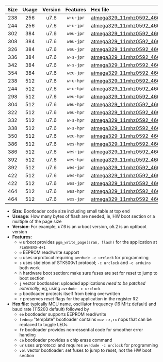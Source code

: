 |Size|Usage|Version|Features|Hex file|
|:-:|:-:|:-:|:-:|:--|
|238|256|u7.6|`w-u-jpr`|[atmega329_11mhz0592_460800bps_ur_vbl.hex](https://raw.githubusercontent.com/stefanrueger/urboot/main//atmega329_11mhz0592_460800bps_ur_vbl.hex)|
|244|256|u7.6|`w-u-jpr`|[atmega329_11mhz0592_460800bps_lednop_ur_vbl.hex](https://raw.githubusercontent.com/stefanrueger/urboot/main//atmega329_11mhz0592_460800bps_lednop_ur_vbl.hex)|
|302|384|u7.6|`weu-jpr`|[atmega329_11mhz0592_460800bps_ee_ur_vbl.hex](https://raw.githubusercontent.com/stefanrueger/urboot/main//atmega329_11mhz0592_460800bps_ee_ur_vbl.hex)|
|308|384|u7.6|`weu-jpr`|[atmega329_11mhz0592_460800bps_ee_lednop_ur_vbl.hex](https://raw.githubusercontent.com/stefanrueger/urboot/main//atmega329_11mhz0592_460800bps_ee_lednop_ur_vbl.hex)|
|326|384|u7.6|`weu-jpr`|[atmega329_11mhz0592_460800bps_ee_lednop_fr_ur_vbl.hex](https://raw.githubusercontent.com/stefanrueger/urboot/main//atmega329_11mhz0592_460800bps_ee_lednop_fr_ur_vbl.hex)|
|336|384|u7.6|`w-s-jpr`|[atmega329_11mhz0592_460800bps_vbl.hex](https://raw.githubusercontent.com/stefanrueger/urboot/main//atmega329_11mhz0592_460800bps_vbl.hex)|
|342|384|u7.6|`w-s-jpr`|[atmega329_11mhz0592_460800bps_lednop_vbl.hex](https://raw.githubusercontent.com/stefanrueger/urboot/main//atmega329_11mhz0592_460800bps_lednop_vbl.hex)|
|354|384|u7.6|`weu-jpr`|[atmega329_11mhz0592_460800bps_ee_lednop_fr_ce_ur_vbl.hex](https://raw.githubusercontent.com/stefanrueger/urboot/main//atmega329_11mhz0592_460800bps_ee_lednop_fr_ce_ur_vbl.hex)|
|238|512|u7.6|`w-u-hpr`|[atmega329_11mhz0592_460800bps_ur.hex](https://raw.githubusercontent.com/stefanrueger/urboot/main//atmega329_11mhz0592_460800bps_ur.hex)|
|244|512|u7.6|`w-u-hpr`|[atmega329_11mhz0592_460800bps_lednop_ur.hex](https://raw.githubusercontent.com/stefanrueger/urboot/main//atmega329_11mhz0592_460800bps_lednop_ur.hex)|
|298|512|u7.6|`weu-hpr`|[atmega329_11mhz0592_460800bps_ee_ur.hex](https://raw.githubusercontent.com/stefanrueger/urboot/main//atmega329_11mhz0592_460800bps_ee_ur.hex)|
|304|512|u7.6|`weu-hpr`|[atmega329_11mhz0592_460800bps_ee_lednop_ur.hex](https://raw.githubusercontent.com/stefanrueger/urboot/main//atmega329_11mhz0592_460800bps_ee_lednop_ur.hex)|
|322|512|u7.6|`weu-hpr`|[atmega329_11mhz0592_460800bps_ee_lednop_fr_ur.hex](https://raw.githubusercontent.com/stefanrueger/urboot/main//atmega329_11mhz0592_460800bps_ee_lednop_fr_ur.hex)|
|332|512|u7.6|`w-s-hpr`|[atmega329_11mhz0592_460800bps.hex](https://raw.githubusercontent.com/stefanrueger/urboot/main//atmega329_11mhz0592_460800bps.hex)|
|338|512|u7.6|`w-s-hpr`|[atmega329_11mhz0592_460800bps_lednop.hex](https://raw.githubusercontent.com/stefanrueger/urboot/main//atmega329_11mhz0592_460800bps_lednop.hex)|
|350|512|u7.6|`weu-hpr`|[atmega329_11mhz0592_460800bps_ee_lednop_fr_ce_ur.hex](https://raw.githubusercontent.com/stefanrueger/urboot/main//atmega329_11mhz0592_460800bps_ee_lednop_fr_ce_ur.hex)|
|386|512|u7.6|`wes-hpr`|[atmega329_11mhz0592_460800bps_ee.hex](https://raw.githubusercontent.com/stefanrueger/urboot/main//atmega329_11mhz0592_460800bps_ee.hex)|
|386|512|u7.6|`wes-jpr`|[atmega329_11mhz0592_460800bps_ee_vbl.hex](https://raw.githubusercontent.com/stefanrueger/urboot/main//atmega329_11mhz0592_460800bps_ee_vbl.hex)|
|392|512|u7.6|`wes-hpr`|[atmega329_11mhz0592_460800bps_ee_lednop.hex](https://raw.githubusercontent.com/stefanrueger/urboot/main//atmega329_11mhz0592_460800bps_ee_lednop.hex)|
|392|512|u7.6|`wes-jpr`|[atmega329_11mhz0592_460800bps_ee_lednop_vbl.hex](https://raw.githubusercontent.com/stefanrueger/urboot/main//atmega329_11mhz0592_460800bps_ee_lednop_vbl.hex)|
|422|512|u7.6|`wes-hpr`|[atmega329_11mhz0592_460800bps_ee_lednop_fr.hex](https://raw.githubusercontent.com/stefanrueger/urboot/main//atmega329_11mhz0592_460800bps_ee_lednop_fr.hex)|
|422|512|u7.6|`wes-jpr`|[atmega329_11mhz0592_460800bps_ee_lednop_fr_vbl.hex](https://raw.githubusercontent.com/stefanrueger/urboot/main//atmega329_11mhz0592_460800bps_ee_lednop_fr_vbl.hex)|
|464|512|u7.6|`wes-hpr`|[atmega329_11mhz0592_460800bps_ee_lednop_fr_ce.hex](https://raw.githubusercontent.com/stefanrueger/urboot/main//atmega329_11mhz0592_460800bps_ee_lednop_fr_ce.hex)|
|464|512|u7.6|`wes-jpr`|[atmega329_11mhz0592_460800bps_ee_lednop_fr_ce_vbl.hex](https://raw.githubusercontent.com/stefanrueger/urboot/main//atmega329_11mhz0592_460800bps_ee_lednop_fr_ce_vbl.hex)|

- **Size:** Bootloader code size including small table at top end
- **Useage:** How many bytes of flash are needed, ie, HW boot section or a multiple of the page size
- **Version:** For example, u7.6 is an urboot version, o5.2 is an optiboot version
- **Features:**
  + `w` urboot provides `pgm_write_page(sram, flash)` for the application at `FLASHEND-4+1`
  + `e` EEPROM read/write support
  + `u` uses urprotocol requiring `avrdude -c urclock` for programming
  + `s` uses skeleton of STK500v1 protocol; `-c urclock` and `-c arduino` both work
  + `h` hardware boot section: make sure fuses are set for reset to jump to boot section
  + `j` vector bootloader: uploaded applications *need to be patched externally*, eg, using `avrdude -c urclock`
  + `p` bootloader protects itself from being overwritten
  + `r` preserves reset flags for the application in the register R2
- **Hex file:** typically MCU name, oscillator frequency (16 MHz default) and baud rate (115200 default) followed by
  + `ee` bootloader supports EEPROM read/write
  + `lednop` "template" bootloader contains `mov rx,rx` nops that can be replaced to toggle LEDs
  + `fr` bootloader provides non-essential code for smoother error handing
  + `ce` bootloader provides a chip erase command
  + `ur` uses urprotocol and requires `avrdude -c urclock` for programming
  + `vbl` vector bootloader: set fuses to jump to reset, not the HW boot section
